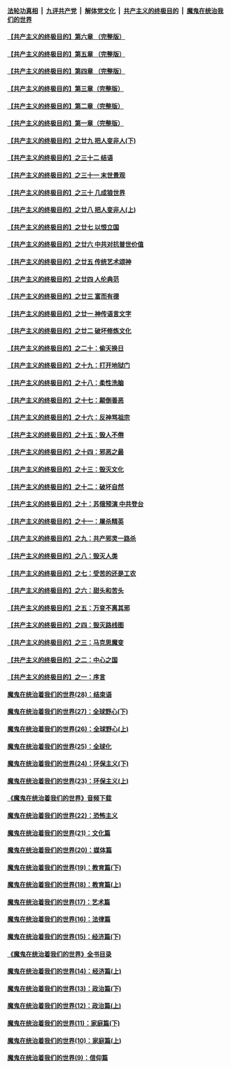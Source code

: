 ####  [法轮功真相](../../../../basic/blob/master/README.md?t=06232031) &nbsp;|&nbsp; [九评共产党](../../../../9ping.md/blob/master/README.md?t=06232031) &nbsp;|&nbsp; [解体党文化](../../../../jtdwh.md/blob/master/README.md?t=06232031)  &nbsp;|&nbsp; [共产主义的终极目的](../../../../gczydzjmd.md/blob/master/README.md?t=06232031) &nbsp;|&nbsp; [魔鬼在统治我们的世界](../../../../mgztzwmdsj.md/blob/master/README.md?t=06232031) 

#### [【共产主义的终极目的】第六章 （完整版）](../pages/nsc422/n11428913.md?t=06232031) 

#### [【共产主义的终极目的】第五章 （完整版）](../pages/nsc422/n11428912.md?t=06232031) 

#### [【共产主义的终极目的】第四章 （完整版）](../pages/nsc422/n11428907.md?t=06232031) 

#### [【共产主义的终极目的】第三章（完整版）](../pages/nsc422/n11428848.md?t=06232031) 

#### [【共产主义的终极目的】第二章（完整版）](../pages/nsc422/n11428831.md?t=06232031) 

#### [【共产主义的终极目的】第一章（完整版）](../pages/nsc422/n11417651.md?t=06232031) 

#### [【共产主义的终极目的】之廿九 把人变非人(下)](../pages/nsc422/n11344140.md?t=06232031) 

#### [【共产主义的终极目的】之三十二 结语](../pages/nsc422/n11360535.md?t=06232031) 

#### [【共产主义的终极目的】之三十一 末世景观](../pages/nsc422/n11351129.md?t=06232031) 

#### [【共产主义的终极目的】之三十 几成狼世界](../pages/nsc422/n11348280.md?t=06232031) 

#### [【共产主义的终极目的】之廿八 把人变非人(上)](../pages/nsc422/n11340492.md?t=06232031) 

#### [【共产主义的终极目的】之廿七 以恨立国](../pages/nsc422/n11336944.md?t=06232031) 

#### [【共产主义的终极目的】之廿六 中共对抗普世价值](../pages/nsc422/n11324785.md?t=06232031) 

#### [【共产主义的终极目的】之廿五 传统艺术颂神](../pages/nsc422/n11296396.md?t=06232031) 

#### [【共产主义的终极目的】之廿四 人伦典范](../pages/nsc422/n11296397.md?t=06232031) 

#### [【共产主义的终极目的】之廿三 富而有德](../pages/nsc422/n11283598.md?t=06232031) 

#### [【共产主义的终极目的】之廿一 神传语言文字](../pages/nsc422/n11263265.md?t=06232031) 

#### [【共产主义的终极目的】之廿二 破坏修炼文化](../pages/nsc422/n11245728.md?t=06232031) 

#### [【共产主义的终极目的】之二十：偷天换日](../pages/nsc422/n11238846.md?t=06232031) 

#### [【共产主义的终极目的】之十九：打开地狱门](../pages/nsc422/n11206376.md?t=06232031) 

#### [【共产主义的终极目的】之十八：柔性洗脑](../pages/nsc422/n11199994.md?t=06232031) 

#### [【共产主义的终极目的】之十七：颠倒善恶](../pages/nsc422/n11179782.md?t=06232031) 

#### [【共产主义的终极目的】之十六：反神骂祖宗](../pages/nsc422/n11166798.md?t=06232031) 

#### [【共产主义的终极目的】之十五：毁人不倦](../pages/nsc422/n11166792.md?t=06232031) 

#### [【共产主义的终极目的】之十四：邪恶之最](../pages/nsc422/n11150249.md?t=06232031) 

#### [【共产主义的终极目的】之十三：毁灭文化](../pages/nsc422/n11135227.md?t=06232031) 

#### [【共产主义的终极目的】之十二：破坏自然](../pages/nsc422/n11135214.md?t=06232031) 

#### [【共产主义的终极目的】之十：苏俄预演 中共登台](../pages/nsc422/n11118424.md?t=06232031) 

#### [【共产主义的终极目的】之十一：屠杀精英](../pages/nsc422/n11118442.md?t=06232031) 

#### [【共产主义的终极目的】之九：共产邪灵一路杀](../pages/nsc422/n11114139.md?t=06232031) 

#### [【共产主义的终极目的】之八：毁灭人类](../pages/nsc422/n11108503.md?t=06232031) 

#### [【共产主义的终极目的】之七：受苦的还是工农](../pages/nsc422/n11101809.md?t=06232031) 

#### [【共产主义的终极目的】之六：甜头和苦头](../pages/nsc422/n11096971.md?t=06232031) 

#### [【共产主义的终极目的】之五：万变不离其邪](../pages/nsc422/n11091285.md?t=06232031) 

#### [【共产主义的终极目的】之四：毁灭路线图](../pages/nsc422/n11086284.md?t=06232031) 

#### [【共产主义的终极目的】之三：马克思魔变](../pages/nsc422/n11061941.md?t=06232031) 

#### [【共产主义的终极目的】之二：中心之国](../pages/nsc422/n11047728.md?t=06232031) 

#### [【共产主义的终极目的】之一：序言](../pages/nsc422/n11086077.md?t=06232031) 

#### [魔鬼在统治着我们的世界(28)：结束语](../pages/nsc422/n10936246.md?t=06232031) 

#### [魔鬼在统治着我们的世界(27)：全球野心(下)](../pages/nsc422/n10928319.md?t=06232031) 

#### [魔鬼在统治着我们的世界(26)：全球野心(上)](../pages/nsc422/n10900318.md?t=06232031) 

#### [魔鬼在统治着我们的世界(25)：全球化](../pages/nsc422/n10788205.md?t=06232031) 

#### [魔鬼在统治着我们的世界(24)：环保主义(下)](../pages/nsc422/n10695307.md?t=06232031) 

#### [魔鬼在统治着我们的世界(23)：环保主义(上)](../pages/nsc422/n10688613.md?t=06232031) 

#### [《魔鬼在统治着我们的世界》音频下载](../pages/nsc422/n10635553.md?t=06232031) 

#### [魔鬼在统治着我们的世界(22)：恐怖主义](../pages/nsc422/n10614727.md?t=06232031) 

#### [魔鬼在统治着我们的世界(21)：文化篇](../pages/nsc422/n10597706.md?t=06232031) 

#### [魔鬼在统治着我们的世界(20)：媒体篇](../pages/nsc422/n10586579.md?t=06232031) 

#### [魔鬼在统治着我们的世界(19)：教育篇(下)](../pages/nsc422/n10564808.md?t=06232031) 

#### [魔鬼在统治着我们的世界(18)：教育篇(上)](../pages/nsc422/n10526970.md?t=06232031) 

#### [魔鬼在统治着我们的世界(17)：艺术篇](../pages/nsc422/n10499093.md?t=06232031) 

#### [魔鬼在统治着我们的世界(16)：法律篇](../pages/nsc422/n10485969.md?t=06232031) 

#### [魔鬼在统治着我们的世界(15)：经济篇(下)](../pages/nsc422/n10469975.md?t=06232031) 

#### [《魔鬼在统治着我们的世界》全书目录](../pages/nsc422/n10464261.md?t=06232031) 

#### [魔鬼在统治着我们的世界(14)：经济篇(上)](../pages/nsc422/n10457370.md?t=06232031) 

#### [魔鬼在统治着我们的世界(13)：政治篇(下)](../pages/nsc422/n10448270.md?t=06232031) 

#### [魔鬼在统治着我们的世界(12)：政治篇(上)](../pages/nsc422/n10444576.md?t=06232031) 

#### [魔鬼在统治着我们的世界(11)：家庭篇(下)](../pages/nsc422/n10440961.md?t=06232031) 

#### [魔鬼在统治着我们的世界(10)：家庭篇(上)](../pages/nsc422/n10435448.md?t=06232031) 

#### [魔鬼在统治着我们的世界(9)：信仰篇](../pages/nsc422/n10432159.md?t=06232031) 

